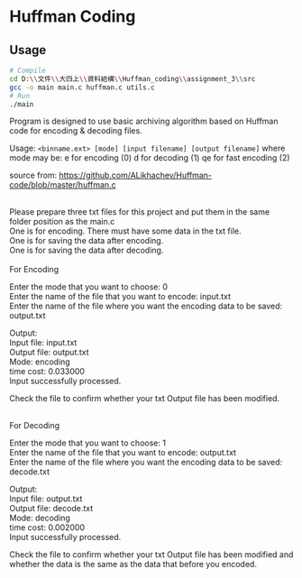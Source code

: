 # Huffman Coding

## Usage
```sh
# Compile
cd D:\\文件\\大四上\\資料結構\\Huffman_coding\\assignment_3\\src
gcc -o main main.c huffman.c utils.c 
# Run
./main
```

Program is designed to use basic archiving algorithm based on Huffman code for encoding & decoding files.

Usage: `<binname.ext> [mode] [input filename] [output filename]`
where mode may be:
                e for encoding (0)
                d for decoding (1)
                qe for fast encoding (2)

source from: https://github.com/ALikhachev/Huffman-code/blob/master/huffman.c

<br />
Please prepare three txt files for this project and put them in the same folder position as the main.c <br />
One is for encoding. There must have some data in the txt file. <br />
One is for saving the data after encoding. <br />
One is for saving the data after decoding. <br />

<br />
For Encoding<br />

Enter the mode that you want to choose: 0 <br />
Enter the name of the file that you want to encode: input.txt <br />
Enter the name of the file where you want the encoding data to be saved: output.txt <br />

Output: <br />
Input file: input.txt <br />
Output file: output.txt <br />
Mode: encoding <br />
time cost: 0.033000 <br />
Input successfully processed. <br />

Check the file to confirm whether your txt Output file has been modified. <br />

<br />
For Decoding<br />

Enter the mode that you want to choose: 1 <br />
Enter the name of the file that you want to encode: output.txt <br />
Enter the name of the file where you want the encoding data to be saved: decode.txt <br />

Output: <br />
Input file: output.txt <br />
Output file: decode.txt <br />
Mode: decoding <br />
time cost: 0.002000 <br />
Input successfully processed. <br />

Check the file to confirm whether your txt Output file has been modified and whether the data is the same as the data that before you encoded. <br />
<br />
